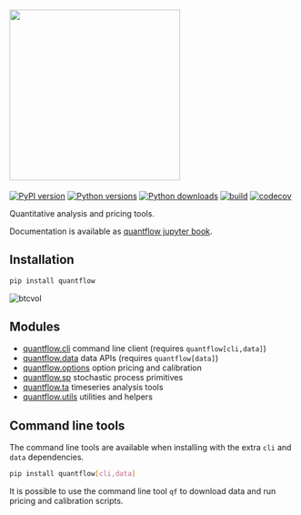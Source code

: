 # <a href="https://quantmind.github.io/quantflow"><img src="https://raw.githubusercontent.com/quantmind/quantflow/main/notebooks/assets/quantflow-light.svg" width=300 /></a>

[![PyPI version](https://badge.fury.io/py/quantflow.svg)](https://badge.fury.io/py/quantflow)
[![Python versions](https://img.shields.io/pypi/pyversions/quantflow.svg)](https://pypi.org/project/quantflow)
[![Python downloads](https://img.shields.io/pypi/dd/quantflow.svg)](https://pypi.org/project/quantflow)
[![build](https://github.com/quantmind/quantflow/actions/workflows/build.yml/badge.svg)](https://github.com/quantmind/quantflow/actions/workflows/build.yml)
[![codecov](https://codecov.io/gh/quantmind/quantflow/branch/main/graph/badge.svg?token=wkH9lYKOWP)](https://codecov.io/gh/quantmind/quantflow)

Quantitative analysis and pricing tools.

Documentation is available as [quantflow jupyter book](https://quantmind.github.io/quantflow/).

## Installation

```bash
pip install quantflow
```

![btcvol](https://github.com/quantmind/quantflow/assets/144320/88ed85d1-c3c5-489c-ac07-21b036593214)


## Modules

* [quantflow.cli](https://github.com/quantmind/quantflow/tree/main/quantflow/cli) command line client (requires `quantflow[cli,data]`)
* [quantflow.data](https://github.com/quantmind/quantflow/tree/main/quantflow/data) data APIs (requires `quantflow[data]`)
* [quantflow.options](https://github.com/quantmind/quantflow/tree/main/quantflow/options) option pricing and calibration
* [quantflow.sp](https://github.com/quantmind/quantflow/tree/main/quantflow/sp) stochastic process primitives
* [quantflow.ta](https://github.com/quantmind/quantflow/tree/main/quantflow/ta) timeseries analysis tools
* [quantflow.utils](https://github.com/quantmind/quantflow/tree/main/quantflow/utils) utilities and helpers



## Command line tools

The command line tools are available when installing with the extra `cli` and `data` dependencies.

```bash
pip install quantflow[cli,data]
```

It is possible to use the command line tool `qf` to download data and run pricing and calibration scripts.
